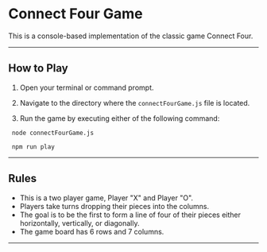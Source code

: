 # Connect Four Game

This is a console-based implementation of the classic game Connect Four. 

---

## How to Play

1. Open your terminal or command prompt.

2. Navigate to the directory where the `connectFourGame.js` file is located.

3. Run the game by executing either of the following command:

```
 node connectFourGame.js
```
  

```
 npm run play
```

---
## Rules

- This is a two player game, Player "X" and Player "O".
- Players take turns dropping their pieces into the columns.
- The goal is to be the first to form a line of four of their pieces either horizontally, vertically, or diagonally.
- The game board has 6 rows and 7 columns.

---
